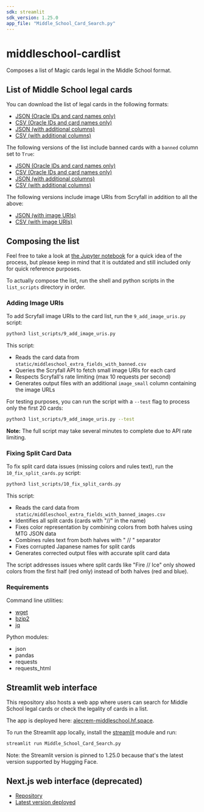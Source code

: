 ```yaml
---
sdk: streamlit
sdk_version: 1.25.0
app_file: "Middle_School_Card_Search.py"
---
```


# middleschool-cardlist

Composes a list of Magic cards legal in the Middle School format.

## List of Middle School legal cards

You can download the list of legal cards in the following formats:

- [JSON (Oracle IDs and card names only)](static/middleschool.json)
- [CSV (Oracle IDs and card names only)](static/middleschool.csv)
- [JSON (with additional columns)](static/middleschool_extra_fields.json)
- [CSV (with additional columns)](static/middleschool_extra_fields.csv)

The following versions of the list include banned cards with a `banned` column set to `True`:

- [JSON (Oracle IDs and card names only)](static/middleschool_with_banned.json)
- [CSV (Oracle IDs and card names only)](static/middleschool_with_banned.csv)
- [JSON (with additional columns)](static/middleschool_extra_fields_with_banned.json)
- [CSV (with additional columns)](static/middleschool_extra_fields_with_banned.csv)

The following versions include image URIs from Scryfall in addition to all the above:

- [JSON (with image URIs)](static/middleschool_extra_fields_with_banned_images.json)
- [CSV (with image URIs)](static/middleschool_extra_fields_with_banned_images.csv)

## Composing the list

Feel free to take a look at [the Jupyter notebook](https://github.com/alecrem/middleschool-cardlist/blob/main/middleschool-cardlist.ipynb) for a quick idea of the process, but please keep in mind that it is outdated and still included only for quick reference purposes.

To actually compose the list, run the shell and python scripts in the `list_scripts` directory in order.

### Adding Image URIs

To add Scryfall image URIs to the card list, run the `9_add_image_uris.py` script:

```sh
python3 list_scripts/9_add_image_uris.py
```

This script:
- Reads the card data from `static/middleschool_extra_fields_with_banned.csv`
- Queries the Scryfall API to fetch small image URIs for each card
- Respects Scryfall's rate limiting (max 10 requests per second)
- Generates output files with an additional `image_small` column containing the image URLs

For testing purposes, you can run the script with a `--test` flag to process only the first 20 cards:

```sh
python3 list_scripts/9_add_image_uris.py --test
```

**Note:** The full script may take several minutes to complete due to API rate limiting.

### Fixing Split Card Data

To fix split card data issues (missing colors and rules text), run the `10_fix_split_cards.py` script:

```sh
python3 list_scripts/10_fix_split_cards.py
```

This script:
- Reads the card data from `static/middleschool_extra_fields_with_banned_images.csv`
- Identifies all split cards (cards with "//" in the name)
- Fixes color representation by combining colors from both halves using MTG JSON data
- Combines rules text from both halves with " // " separator
- Fixes corrupted Japanese names for split cards
- Generates corrected output files with accurate split card data

The script addresses issues where split cards like "Fire // Ice" only showed colors from the first half (red only) instead of both halves (red and blue).

### Requirements

Command line utilities:

- [wget](https://www.gnu.org/software/wget/)
- [bzip2](https://sourceware.org/bzip2/)
- [jq](https://stedolan.github.io/jq/)

Python modules:

- json
- pandas
- requests
- requests_html

## Streamlit web interface

This repository also hosts a web app where users can search for Middle School legal cards or check the legality of cards in a list.

The app is deployed here: [alecrem-middleschool.hf.space](https://alecrem-middleschool.hf.space/).

To run the Streamlit app locally, install the [streamlit](https://docs.streamlit.io/library/get-started) module and run:

```sh
streamlit run Middle_School_Card_Search.py
```

Note: the Streamlit version is pinned to 1.25.0 because that's the latest version supported by Hugging Face.

## Next.js web interface (deprecated)

- [Repository](https://github.com/alecrem/middleschool-tutor)
- [Latest version deployed](https://middleschooltutor.vercel.app)
